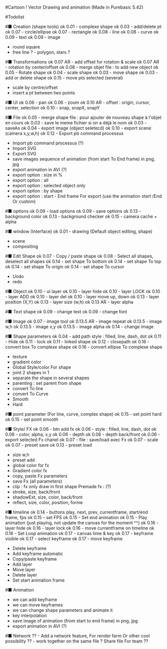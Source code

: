 ﻿#Cartoon ! 
Vector Drawing and animation
(Made in Purebasic 5.42)

#Todolist

#■  Creation  (shape tools)
ok 0.01 - complexe shape
ok 0.03 - add/delete pt
ok 0.07 - circle/ellipse
ok 0.07 - rectangle
ok 0.08 - line
ok 0.08 - curve
ok 0.09 - text
ok 0.09 - image
- round square
- free line
? - polygon, stars ?

#■  Transformations
ok 0.07 AR - add offset for rotation & scale
ok 0.07 AR - rotation by center/offset
ok 0.08 - merge objet file : to add new object
ok 0.05 - Rotate shape 
ok 0.04 - scale shape 
ok 0.03 - move shape 
ok 0.03 - add or delete shape
ok 0.15 - move pts selected (several)
- scale by centre/offset
- insert a pt between two points

#■  UI
ok 0.06 - pan
ok 0.06 - zoom
ok 0.10 AR - offset : origin, cursor, center, selection
ok 0.10 - snap, snapX, snapY

#■  File 
ok 0.05 - merge shape file : pour ajouter de nouveau shape à l'objet en cours
ok 0.03 - save le meme fichier si on a déjà le nom
ok 0.03 - saveAs
ok 0.04 - export image (object seletecd)
ok 0.10 - export scene (camera x,y,w,h)
ok 0.12 - Export pb command processus
- Import pb command processus (?)
- Import SVG
- Export SVG
- save images sequence of animation (from start To End frame) in png, jpg
- export animation in AVI (?)
- export option : size in %
- export option : all
- export option : selected object only
- export option : by shape
- export option : start - End frame For export (use the animation start /End Or custom)

#■ options
ok 0.09 - load options
ok 0.09 - save options
ok 0.13 - background color
ok 0.13 - background checker
ok 0.15 - camera cache + alpha

#■ window (Interface)
ok 0.01 - drawing (Default object editing, shape)
- scene
- compositing

#■ Edit Shape
ok 0.07 - Copy / paste shape
ok 0.08 - Select all shapes, deselect all shapes
ok 0.14 - set shape To bottom
ok 0.14 - set shape To top
ok 0.14 - set shape To origin
ok 0.14 - set shape To cursor
- Undo
- redo

#■  Object
ok 0.10 - ui layer
ok 0.10 - layer hide
ok 0.10 - layer LOCK
ok 0.10 - layer ADD
ok 0.10 - layer del
ok 0.10 - layer move up, down
ok 0.13 - layer position (X,Y)
ok 0.13 - layer size (w,h)
ok 0.13 AR - layer alpha

#■ Text shape
ok 0.09 - change text
ok 0.09 - change font

#■  Image 
ok 0.07 - image tool 
ok 0.13.5 AR - image repeat
ok 0.13.5 - image w,h
ok 0.13.5 - image x,y
ok 0.13.5 - image alpha
ok 0.14 - change image

#■  Shape parameters
ok 0.04 - add path style  : filled, line, dash, dot
ok 0.11 - Hide
ok 0.11 - lock
ok 0.11 - linked shape
ok 0.12 - closepath
ok 0.16 - convert box To complexe shape
ok 0.16 - convert ellipse To complexe shape
- texture
- gradient color
- Global Style/color For shape
- joint 2 shapes in 1
- separate the shape in several shapes
- parenting : set parent from shape
- convert To line
- convert To Curve
- Smooth
- Hard

#■ point parameter (For line, curve, complex shape)
ok 0.15 - set point hard
ok 0.15 - set point smooth

#■  Style/ FX
ok 0.06 - btn add  fx
ok 0.06 - style : filled, line, dash, dot
ok 0.06 - color, alpha, x,y
ok 0.06 - depth 
ok 0.06 - depth back/front
ok 0.06 - export selected Fx chanel 
ok 0.07 - file : save/load avec Fx
ok 0.07 - scale
ok 0.07 - preset save
ok 0.13 - preset load
- size w,h
- preset add
- global color for fx
- Gradient color fx
- copy, paste Fx parameters
- save Fx (all parameters)
- clip : fx only draw in first shape
Premade fx : (?)
- stroke, size, back/front
- shadowExt, size, color, back/front
- reflect, size, color, position, forme

#■  timeline
ok 0.14 - buttons play, next, prev, currentframe, start/end frame, fps
ok 0.15 - set FPS
ok 0.15 - Set end animation
ok 0.15 - Play animation (just playing, not update the canvas for the moment ^^)
ok 0.16 - layer hide
ok 0.16 - layer lock
ok 0.16 - move currentframe on timeline
ok 0.16 - Set Loop animation
ok 0.17 - canvas time & key
ok 0.17 - keyframe visible
ok 0.17 - select keyframe
ok 0.17 - move keyframe
- Delete keyframe
- Add keyframe automatic
- Copy/paste keyframe
- Add layer
- Move layer
- Delete layer
- Set start animation frame

#■  Animation
- we can add keyframe
- we can move keyframes
- we can change shape parameters and animate it
- key interpolation
- save image of animation (from start to end frame) in png, jpg
- export animation in AVI (?)

#■ Network
?? - Add a network feature, For render farm Or other cool possibility
?? - work together on the same file ? Share file For team ??



